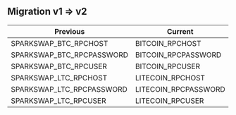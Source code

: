 ## Migration v1 => v2

| Previous                  | Current              |
| ------------------------- | -------------------- |
| SPARKSWAP_BTC_RPCHOST     | BITCOIN_RPCHOST      |
| SPARKSWAP_BTC_RPCPASSWORD | BITCOIN_RPCPASSWORD  |
| SPARKSWAP_BTC_RPCUSER     | BITCOIN_RPCUSER      |
| SPARKSWAP_LTC_RPCHOST     | LITECOIN_RPCHOST     |
| SPARKSWAP_LTC_RPCPASSWORD | LITECOIN_RPCPASSWORD |
| SPARKSWAP_LTC_RPCUSER     | LITECOIN_RPCUSER     |
